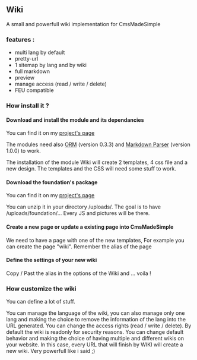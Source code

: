 ## Wiki

A small and powerfull wiki implementation for CmsMadeSimple

### features : 

 * multi lang by default
 * pretty-url
 * 1 sitemap by lang and by wiki
 * full markdown
 * preview
 * manage access (read / write / delete)
 * FEU compatible

### How install it ?

#### Download and install the module and its dependancies
  
You can find it on my [project's page](http://dev.cmsmadesimple.org/project/files/1256#package-1302)

The modules need also [ORM](http://dev.cmsmadesimple.org/project/files/1250#package-1234) (version 0.3.3) and [Markdown Parser](http://dev.cmsmadesimple.org/project/files/1331#package-1297) (version 1.0.0) to work.

The installation of the module Wiki will create 2 templates, 4 css file and a new design. The templates and the CSS will need some stuff to work.

#### Download the foundation's package

You can find it on my [project's page](http://dev.cmsmadesimple.org/project/files/1256#package-1303)

You can unzip it in your directory /uploads/. The goal is to have /uploads/foundation/... Every JS and pictures will be there.

#### Create a new page or update a existing page into CmsMadeSimple

We need to have a page with one of the new templates, For example you can create the page "wiki". Remember the alias of the page

#### Define the settings of your new wiki

Copy / Past the alias in the options of the Wiki and ... voila !

### How customize the wiki

You can define a lot of stuff. 

You can manage the language of the wiki, you can also manage only one lang and making the choice to remove the information of the lang into the URL generated.
You can change the access rights (read / write / delete). By default the wiki is readonly for security reasons.
You can change default behavior and making the choice of having multiple and different wikis on your website. In this case, every URL that will finish by WIKI will create a new wiki. Very powerfull like i said ;)
